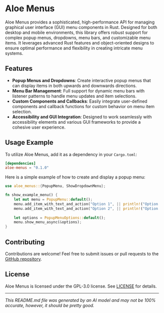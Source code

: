# Aloe Menus

Aloe Menus provides a sophisticated, high-performance API for managing graphical user interface (GUI) menu components in Rust. Designed for both desktop and mobile environments, this library offers robust support for complex popup menus, dropdowns, menu bars, and customizable menu items. It leverages advanced Rust features and object-oriented designs to ensure optimal performance and flexibility in creating intricate menu systems.

## Features

- **Popup Menus and Dropdowns**: Create interactive popup menus that can display items in both upwards and downwards directions.
- **Menu Bar Management**: Full support for dynamic menu bars with listener patterns to handle menu updates and item selections.
- **Custom Components and Callbacks**: Easily integrate user-defined components and callback functions for custom behavior on menu item selection.
- **Accessibility and GUI Integration**: Designed to work seamlessly with accessibility elements and various GUI frameworks to provide a cohesive user experience.

## Usage Example

To utilize Aloe Menus, add it as a dependency in your `Cargo.toml`:

```toml
[dependencies]
aloe-menus = "0.1.0"
```

Here is a simple example of how to create and display a popup menu:

```rust
use aloe_menus::{PopupMenu, ShowDropdownMenu};

fn show_example_menu() {
    let mut menu = PopupMenu::default();
    menu.add_item_with_text_and_action("Option 1", || println!("Option 1 selected"));
    menu.add_item_with_text_and_action("Option 2", || println!("Option 2 selected"));
    
    let options = PopupMenuOptions::default();
    menu.show_menu_async(&options);
}
```

## Contributing

Contributions are welcome! Feel free to submit issues or pull requests to the [GitHub repository](https://github.com/klebs6/aloe-rs).

## License

Aloe Menus is licensed under the GPL-3.0 license. See [LICENSE](https://github.com/klebs6/aloe-rs/blob/main/LICENSE) for details.

---

*This README.md file was generated by an AI model and may not be 100% accurate, however, it should be pretty good.*